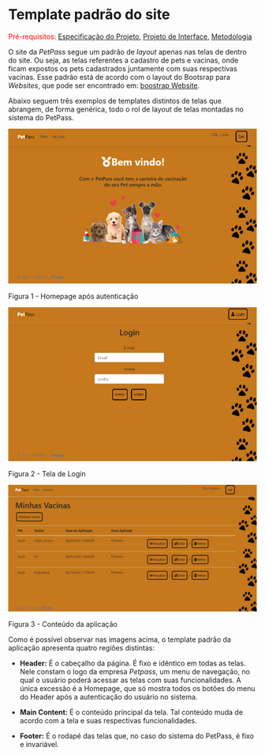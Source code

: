 # Template padrão do site

<span style="color:red">Pré-requisitos: <a href="2-Especificação do Projeto.md"> Especificação do Projeto</a></span>, <a href="3-Projeto de Interface.md"> Projeto de Interface</a>, <a href="4-Metodologia.md"> Metodologia</a>

O site da _PetPass_ segue um padrão de _layout_ apenas nas telas de dentro do site. Ou seja, as telas referentes a cadastro de pets e vacinas, onde ficam expostos os pets cadastrados juntamente com suas respectivas vacinas. Esse padrão está de acordo com o layout do Bootsrap para _Websites_, que pode ser encontrado em: [boostrap Website](https://getbootstrap.com/).

Abaixo seguem três exemplos de templates distintos de telas que abrangem, de forma genérica, todo o rol de layout de telas montadas no sistema do PetPass.

![Homepage](img/Homepage.PNG)

Figura 1 - Homepage após autenticação

![Login](img/Login.PNG)

Figura 2 - Tela de Login

![Conteudo](img/Conteudo.PNG)

Figura 3 - Conteúdo da aplicação

Como é possível observar nas imagens acima, o template padrão da aplicação apresenta quatro regiões distintas:

- **Header:** É o cabeçalho da página. É fixo e idêntico em todas as telas. Nele constam o logo da empresa _Petpass_, um menu de navegação, no qual o usuário poderá acessar as telas com suas funcionalidades. A única excessão é a Homepage, que só mostra todos os botões do menu do Header após a autenticação do usuário no sistema.

- **Main Content:** É o conteúdo principal da tela. Tal conteúdo muda de acordo com a tela e suas respectivas funcionalidades.

- **Footer:** É o rodapé das telas que, no caso do sistema do PetPass, é fixo e invariável.
